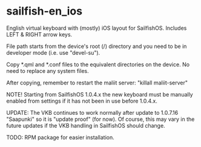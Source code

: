 sailfish-en_ios
===============

English virtual keyboard with (mostly) iOS layout for SailfishOS. Includes LEFT &amp; RIGHT arrow keys.

File path starts from the device's root (/) directory and you need to be in developer mode (i.e. use "devel-su"). 

Copy *.qml and *.conf files to the equivalent directories on the device.
No need to replace any system files.

After copying, remember to restart the maliit server:
"killall maliit-server"

NOTE! Starting from SailfishOS 1.0.4.x the new keyboard must be manually enabled from settings if it has not been in use before 1.0.4.x.

UPDATE: The VKB continues to work normally after update to 1.0.7.16 "Saapunki" so it is "update proof" (for now). Of course, this may vary in the future updates if the VKB handling in SailfishOS should change.    

TODO: RPM package for easier installation.

